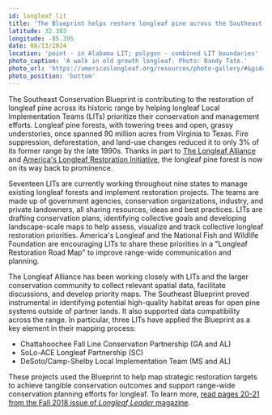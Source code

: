 ```yaml
---
id: longleaf_lit
title: 'The Blueprint helps restore longleaf pine across the Southeast'
latitude: 32.383
longitude: -85.395
date: 08/13/2024
location: 'point - in Alabama LIT; polygon - combined LIT boundaries'
photo_caption: 'A walk in old growth longleaf. Photo: Randy Tate.'
photo_url: 'https://americaslongleaf.org/resources/photo-gallery/#&gid=1&pid=10'
photo_position: 'bottom'
---
```


The Southeast Conservation Blueprint is contributing to the restoration of longleaf pine across its historic range by helping longleaf Local Implementation Teams (LITs) prioritize their conservation and management efforts. Longleaf pine forests, with towering trees and open, grassy understories, once spanned 90 million acres from Virginia to Texas. Fire suppression, deforestation, and land-use changes reduced it to only 3% of its former range by the late 1990s. Thanks in part to [The Longleaf Alliance](https://longleafalliance.org/) and [America's Longleaf Restoration Initiative](http://americaslongleaf.org/), the longleaf pine forest is now on its way back to prominence.

Seventeen LITs are currently working throughout nine states to manage existing longleaf forests and implement restoration projects. The teams are made up of government agencies, conservation organizations, industry, and private landowners, all sharing resources, ideas and best practices. LITs are drafting conservation plans, identifying collective goals and developing landscape-scale maps to help assess, visualize and track collective longleaf restoration priorities. America's Longleaf and the National Fish and Wildlife Foundation are encouraging LITs to share these priorities in a "Longleaf Restoration Road Map" to improve range-wide communication and planning.

The Longleaf Alliance has been working closely with LITs and the larger conservation community to collect relevant spatial data, facilitate discussions, and develop priority maps. The Southeast Blueprint proved instrumental in identifying potential high-quality habitat areas for open pine systems outside of partner lands. It also supported data compatibility across the range. In particular, three LITs have applied the Blueprint as a key element in their mapping process:

- Chattahoochee Fall Line Conservation Partnership (GA and AL)
- SoLo-ACE Longleaf Partnership (SC)
- DeSoto/Camp-Shelby Local Implementation Team (MS and AL)

These projects used the Blueprint to help map strategic restoration targets to achieve tangible conservation outcomes and support range-wide conservation planning efforts for longleaf. To learn more, [read pages 20-21 from the Fall 2018 issue of _Longleaf Leader_ magazine](https://issuu.com/thelongleafleader/docs/18003722_longleaf-leader-fall-2018-).
